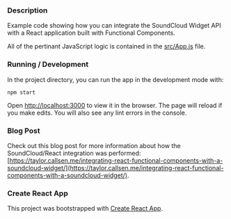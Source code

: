 
### Description

Example code showing how you can integrate the SoundCloud Widget API with a React application built with Functional Components. 

All of the pertinant JavaScript logic is contained in the [src/App.js](https://github.com/tcallsen/react-hooks-soundcloud/blob/master/src/App.js) file.

### Running / Development

In the project directory, you can run the app in the development mode with:<br />

`npm start`

Open [http://localhost:3000](http://localhost:3000) to view it in the browser. The page will reload if you make edits. You will also see any lint errors in the console.

### Blog Post

Check out this blog post for more information about how the SoundCloud/React integration was performed: [https://taylor.callsen.me/integrating-react-functional-components-with-a-soundcloud-widget/](https://taylor.callsen.me/integrating-react-functional-components-with-a-soundcloud-widget/).

### Create React App

This project was bootstrapped with [Create React App](https://github.com/facebook/create-react-app).